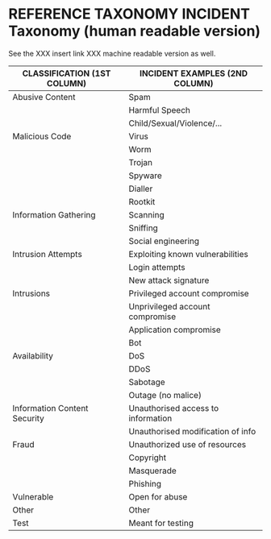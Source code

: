 # REFERENCE TAXONOMY INCIDENT  Taxonomy (human readable version)

See the XXX insert link XXX machine readable version as well. 


| CLASSIFICATION (1ST COLUMN) 	| INCIDENT EXAMPLES (2ND COLUMN) 	|
|---------------------------------------------------------	|------------------------------------	|
| Abusive Content 	| Spam 	|
|  	| Harmful Speech 	|
|  	| Child/Sexual/Violence/... 	|
| Malicious Code 	| Virus 	|
|  	| Worm 	|
|  	| Trojan 	|
|  	| Spyware 	|
|  	| Dialler 	|
|  	| Rootkit 	|
| Information Gathering 	| Scanning 	|
|  	| Sniffing 	|
|  	| Social engineering 	|
| Intrusion Attempts 	| Exploiting known vulnerabilities 	|
|  	| Login attempts 	|
|  	| New attack signature 	|
| Intrusions 	| Privileged account compromise 	|
|  	| Unprivileged account compromise 	|
|  	| Application compromise 	|
|  	| Bot 	|
| Availability 	| DoS 	|
|  	| DDoS 	|
|  	| Sabotage 	|
|  	| Outage (no malice) 	|
| Information Content Security 	| Unauthorised access to information 	|
|  	| Unauthorised modification of info 	|
| Fraud 	| Unauthorized use of resources 	|
|  	| Copyright 	|
|  	| Masquerade 	|
|  	| Phishing 	|
| Vulnerable 	| Open for abuse 	|
| Other 	| Other 	|
| Test 	| Meant for testing 	|
